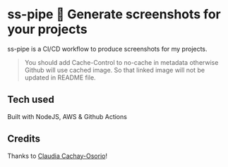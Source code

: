 # ss-pipe 📸 Generate screenshots for your projects

ss-pipe is a CI/CD workflow to produce screenshots for my projects.

> You should add Cache-Control to no-cache in metadata otherwise Github will use cached image.
> So that linked image will not be updated in README file.

## Tech used
Built with NodeJS, AWS & Github Actions

## Credits
Thanks to [Claudia Cachay-Osorio](https://github.com/claudiacachayosorio/demo-gifs)!

